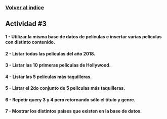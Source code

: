 ### [Volver al indice](README.md)

## Actividad #3

#### 1 - Utilizar la misma base de datos de películas e insertar varias películas con distinto contenido.
#### 2 - Listar todas las películas del año 2018.
#### 3 - Listar las 10 primeras películas de Hollywood.
#### 4 - Listar las 5 películas más taquilleras.
#### 5 - Listar el 2do conjunto de 5 películas más taquilleras.
#### 6 - Repetir query 3 y 4 pero retornando sólo el título y genre.
#### 7 - Mostrar los distintos países que existen en la base de datos.

